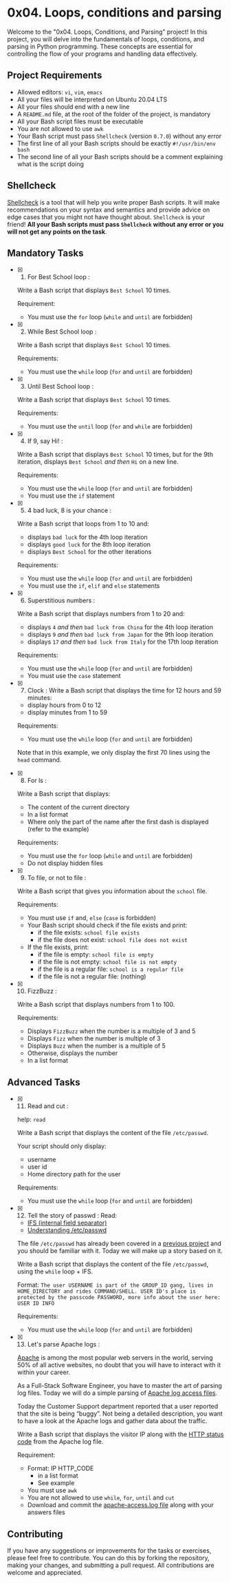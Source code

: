 
# 0x04. Loops, conditions and parsing

Welcome to the "0x04. Loops, Conditions, and Parsing" project! In this project, you will delve into the fundamentals of loops, conditions, and parsing in Python programming. These concepts are essential for controlling the flow of your programs and handling data effectively.

## Project Requirements
-   Allowed editors:  `vi`,  `vim`,  `emacs`
-   All your files will be interpreted on Ubuntu 20.04 LTS
-   All your files should end with a new line
-   A  `README.md`  file, at the root of the folder of the project, is mandatory
-   All your Bash script files must be executable
-   You are not allowed to use  `awk`
-   Your Bash script must pass  `Shellcheck`  (version  `0.7.0`) without any error
-   The first line of all your Bash scripts should be exactly  `#!/usr/bin/env bash`
-   The second line of all your Bash scripts should be a comment explaining what is the script doing

## Shellcheck

[Shellcheck](https://intranet.alxswe.com/rltoken/joK6l_yEZ9N7T0GQ1RDjLA "Shellcheck")  is a tool that will help you write proper Bash scripts. It will make recommendations on your syntax and semantics and provide advice on edge cases that you might not have thought about.  `Shellcheck`  is your friend!  **All your Bash scripts must pass  `Shellcheck`  without any error or you will not get any points on the task**.

## Mandatory Tasks

- [x] 1. For Best School loop : 

	Write a Bash script that displays  `Best School`  10 times.

	Requirement:

	-   You must use the  `for`  loop (`while`  and  `until`  are forbidden)
	
- [x] 2. While Best School loop : 

	Write a Bash script that displays  `Best School`  10 times.

	Requirements:

	-   You must use the  `while`  loop (`for`  and  `until`  are forbidden)

- [x] 3. Until Best School loop : 

	Write a Bash script that displays  `Best School`  10 times.

	Requirements:

	-   You must use the  `until`  loop (`for`  and  `while`  are forbidden)

- [x] 4. If 9, say Hi! :

	Write a Bash script that displays  `Best School`  10 times, but for the 9th iteration, displays  `Best School`  _and then_  `Hi`  on a new line.

	Requirements:

	-   You must use the  `while`  loop (`for`  and  `until`  are forbidden)
	-   You must use the  `if`  statement

- [x] 5. 4 bad luck, 8 is your chance : 

	Write a Bash script that loops from 1 to 10 and:

	-   displays  `bad luck`  for the 4th loop iteration
	-   displays  `good luck`  for the 8th loop iteration
	-   displays  `Best School`  for the other iterations

	Requirements:

	-   You must use the  `while`  loop (`for`  and  `until`  are forbidden)
	-   You must use the  `if`,  `elif`  and  `else`  statements

- [x] 6. Superstitious numbers :

	Write a Bash script that displays numbers from 1 to 20 and:

	-   displays  `4`  _and then_  `bad luck from China`  for the 4th loop iteration
	-   displays  `9`  _and then_  `bad luck from Japan`  for the 9th loop iteration
	-   displays  `17`  _and then_  `bad luck from Italy`  for the 17th loop iteration

	Requirements:

	-   You must use the  `while`  loop (`for`  and  `until`  are forbidden)
	-   You must use the  `case`  statement

- [x] 7. Clock :
	Write a Bash script that displays the time for 12 hours and 59 minutes:

	-   display hours from 0 to 12
	-   display minutes from 1 to 59

	Requirements:

	-   You must use the  `while`  loop (`for`  and  `until`  are forbidden)

	Note that in this example, we only display the first 70 lines using the  `head`  command.

- [x] 8. For ls :

	Write a Bash script that displays:

	-   The content of the current directory
	-   In a list format
	-   Where only the part of the name after the first dash is displayed (refer to the example)

	Requirements:

	-   You must use the  `for`  loop (`while`  and  `until`  are forbidden)
	-   Do not display hidden files

- [x] 9. To file, or not to file :

	Write a Bash script that gives you information about the  `school`  file.

	Requirements:

	-   You must use  `if`  and,  `else`  (`case`  is forbidden)
	-   Your Bash script should check if the file exists and print:
	    -   if the file exists:  `school file exists`
	    -   if the file does not exist:  `school file does not exist`
	-   If the file exists, print:
	    -   if the file is empty:  `school file is empty`
	    -   if the file is not empty:  `school file is not empty`
	    -   if the file is a regular file:  `school is a regular file`
	    -   if the file is not a regular file: (nothing)

- [x] 10. FizzBuzz :

	Write a Bash script that displays numbers from 1 to 100.

	Requirements:

	-   Displays  `FizzBuzz`  when the number is a multiple of 3 and 5
	-   Displays  `Fizz`  when the number is multiple of 3
	-   Displays  `Buzz`  when the number is a multiple of 5
	-   Otherwise, displays the number
	-   In a list format

## Advanced Tasks

- [x] 11. Read and cut :

	help:  `read`

	Write a Bash script that displays the content of the file  `/etc/passwd`.

	Your script should only display:

	-   username
	-   user id
	-   Home directory path for the user

	Requirements:

	-   You must use the  `while`  loop (`for`  and  `until`  are forbidden)

- [x] 12. Tell the story of passwd :
	Read:

	-   [IFS (internal field separator)](https://intranet.alxswe.com/rltoken/8VeAz2XHCtuECDJ0PfMNIg "IFS (internal field separator)")
	-   [Understanding /etc/passwd](https://intranet.alxswe.com/rltoken/jm2-sSa3VlvI4zgRdreAsg "Understanding /etc/passwd")

	The file  `/etc/passwd`  has already been covered in a  [previous project](https://intranet.alxswe.com/rltoken/5Y_b9prAxb_Y-l8xCaZwgQ "previous project")  and you should be familiar with it. Today we will make up a story based on it.

	Write a Bash script that displays the content of the file  `/etc/passwd`, using the  `while`  loop + IFS.

	Format:  `The user USERNAME is part of the GROUP_ID gang, lives in HOME_DIRECTORY and rides COMMAND/SHELL. USER ID's place is protected by the passcode PASSWORD, more info about the user here: USER ID INFO`

	Requirements:

	-   You must use the  `while`  loop (`for`  and  `until`  are forbidden)

- [x] 13. Let's parse Apache logs :

	[Apache](https://intranet.alxswe.com/rltoken/JfEwR2qcLdKkoihJNDZR0g "Apache")  is among the most popular web servers in the world, serving 50% of all active websites, no doubt that you will have to interact with it within your career.

	As a Full-Stack Software Engineer, you have to master the art of parsing log files. Today we will do a simple parsing of  [Apache log access files](http://intranet-projects-files.s3.amazonaws.com/holbertonschool-sysadmin_devops/80/apache-access.log "Apache log access files").

	Today the Customer Support department reported that a user reported that the site is being “buggy”. Not being a detailed description, you want to have a look at the Apache logs and gather data about the traffic.

	Write a Bash script that displays the visitor IP along with the  [HTTP status code](https://intranet.alxswe.com/rltoken/7de-UBmf8xgwH1iSwzX1MA "HTTP status code")  from the Apache log file.

	Requirement:

	-   Format: IP HTTP_CODE
	    -   in a list format
	    -   See example
	-   You must use  `awk`
	-   You are not allowed to use  `while`,  `for`,  `until`  and  `cut`
	-   Download and commit the  [apache-access.log file](https://intranet-projects-files.s3.amazonaws.com/holbertonschool-sysadmin_devops/80/apache-access.log "apache-access.log file")  along with your answers files

## Contributing

If you have any suggestions or improvements for the tasks or exercises, please feel free to contribute. You can do this by forking the repository, making your changes, and submitting a pull request. All contributions are welcome and appreciated.
